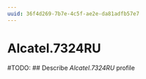 ```yaml
---
uuid: 36f4d269-7b7e-4c5f-ae2e-da81adfb57e7
---
```



# Alcatel.7324RU


#TODO: ## Describe *Alcatel.7324RU* profile


